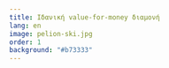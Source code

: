```yaml
---
title: Ιδανική value-for-money διαμονή
lang: en
image: pelion-ski.jpg
order: 1
background: "#b73333"
---
```

